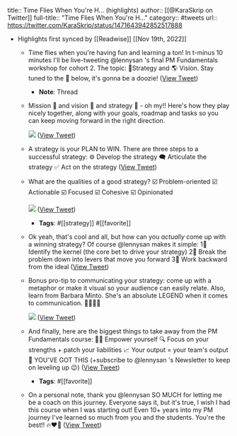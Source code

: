 title:: Time Flies When You're H... (highlights)
author:: [[@KaraSkrip on Twitter]]
full-title:: "Time Flies When You're H..."
category:: #tweets
url:: https://twitter.com/KaraSkrip/status/1471643942852517888

- Highlights first synced by [[Readwise]] [[Nov 19th, 2022]]
	- Time flies when you're having fun and learning a ton! In t-minus 10 minutes I'll be live-tweeting @lennysan 's final PM Fundamentals workshop for cohort 2.
	  The topic: 📝Strategy and 🌎 Vision. 
	  Stay tuned to the 🧵 below, it's gonna be a doozie! ([View Tweet](https://twitter.com/KaraSkrip/status/1471643942852517888))
		- **Note**: Thread
	- Mission 🦁 and vision 🐯 and strategy 🐻 - oh my!!
	  Here's how they play nicely together, along with your goals, roadmap and tasks so you can keep moving forward in the right direction. 
	  
	  ![](https://pbs.twimg.com/media/FGxYDMzVQAYMhZ_.jpg) ([View Tweet](https://twitter.com/KaraSkrip/status/1471650404224036865))
	- A strategy is your PLAN to WIN. There are three steps to a successful strategy:
	  ⚙️ Develop the strategy
	  🗨️ Articulate the strategy
	  ✅ Act on the strategy ([View Tweet](https://twitter.com/KaraSkrip/status/1471660812804653059))
	- What are the qualities of a good strategy? 
	  ☑️ Problem-oriented
	  ☑️ Actionable
	  ☑️ Focused
	  ☑️ Cohesive
	  ☑️ Opinionated 
	  
	  ![](https://pbs.twimg.com/media/FGxkBy0VIAMaJ2d.jpg) ([View Tweet](https://twitter.com/KaraSkrip/status/1471661539585257477))
		- **Tags**: #[[strategy]] #[[favorite]]
	- Ok yeah, that's cool and all, but how can you *actually* come up with a winning strategy? Of course @lennysan makes it simple:
	  1⃣ Identify the kernel (the core bet to drive your strategy)
	  2⃣ Break the problem down into levers that move you forward
	  3⃣ Work backward from the ideal ([View Tweet](https://twitter.com/KaraSkrip/status/1471663328699191301))
	- Bonus pro-tip to communicating your strategy: come up with a metaphor or make it visual so your audience can easily relate.
	  Also, learn from Barbara Minto. She's an absolute LEGEND when it comes to communication. 🔼🔼🔼🔼 
	  
	  ![](https://pbs.twimg.com/media/FGxmJe8VUAMokKu.jpg) ([View Tweet](https://twitter.com/KaraSkrip/status/1471663978807889922))
	- And finally, here are the biggest things to take away from the PM Fundamentals course:
	  🦸‍♀️ Empower yourself
	  🔍 Focus on your strengths + patch your liabilities
	  📈 Your output = your team's output
	  💪 YOU'VE GOT THIS
	  (+subscribe to @lennysan 's Newsletter to keep on leveling up 😉) ([View Tweet](https://twitter.com/KaraSkrip/status/1471665954106994688))
		- **Tags**: #[[favorite]]
	- On a personal note, thank you @lennysan SO MUCH for letting me be a coach on this journey. Everyone says it, but it's true, I wish I had this course when I was starting out! Even 10+ years into my PM journey I've learned so much from you and the students. You're the best!! 🔥♥️🙌 ([View Tweet](https://twitter.com/KaraSkrip/status/1471666808738304003))